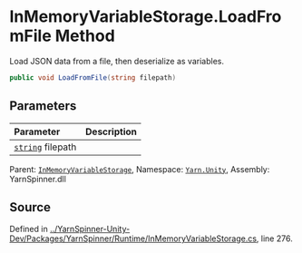 # InMemoryVariableStorage.LoadFromFile Method

Load JSON data from a file, then deserialize as variables.


```csharp
public void LoadFromFile(string filepath)
```

## Parameters
|Parameter|Description|
|:---|:---|
|[`string`](https://docs.microsoft.com/dotnet/api/System.String) filepath||


<div class="class-metadata">

Parent: [`InMemoryVariableStorage`](/api/csharp/yarn.unity/inmemoryvariablestorage.md), Namespace: [`Yarn.Unity`](/api/csharp/yarn.unity/README.md), Assembly: YarnSpinner.dll
</div>

## Source
Defined in [../YarnSpinner-Unity-Dev/Packages/YarnSpinner/Runtime/InMemoryVariableStorage.cs](https://github.com/YarnSpinnerTool/YarnSpinner-Unity//blob/develop/Runtime/InMemoryVariableStorage.cs#L276), line 276.
